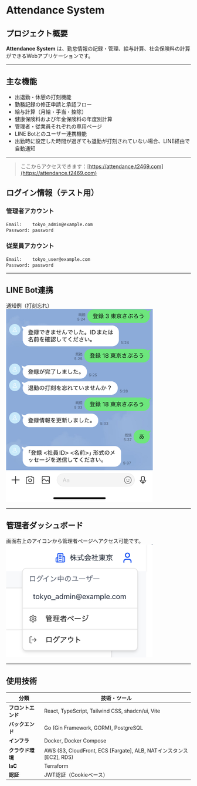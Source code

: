 # Attendance System

## プロジェクト概要

**Attendance System** は、勤怠情報の記録・管理、給与計算、社会保険料の計算ができるWebアプリケーションです。

---

## 主な機能

- 出退勤・休憩の打刻機能
- 勤務記録の修正申請と承認フロー
- 給与計算（月給・手当・控除）
- 健康保険料および年金保険料の年度別計算
- 管理者・従業員それぞれの専用ページ
- LINE Botとのユーザー連携機能
- 出勤時に設定した時間が過ぎても退勤が打刻されていない場合、LINE経由で自動通知

---

> ここからアクセスできます：[https://attendance.t2469.com](https://attendance.t2469.com)

## ログイン情報（テスト用）

### 管理者アカウント

```
Email:    tokyo_admin@example.com
Password: password
```

### 従業員アカウント

```
Email:    tokyo_user@example.com
Password: password
```

---

## LINE Bot連携

通知例（打刻忘れ）  
<img src="images/line-bot.jpg" alt="LINE Bot通知" width="400" />

---

## 管理者ダッシュボード

画面右上のアイコンから管理者ページへアクセス可能です。  
<img src="images/attendance-system.png" alt="Attendance System UI" width="400" />

---

## 使用技術

| 分類          | 技術・ツール                                                        |
|-------------|---------------------------------------------------------------|
| **フロントエンド** | React, TypeScript, Tailwind CSS, shadcn/ui, Vite              |
| **バックエンド**  | Go (Gin Framework, GORM), PostgreSQL                          |
| **インフラ**    | Docker, Docker Compose                                        |
| **クラウド環境**  | AWS (S3, CloudFront, ECS [Fargate], ALB, NATインスタンス[EC2], RDS) |
| **IaC**     | Terraform                                                     |
| **認証**      | JWT認証（Cookieベース）                                              |
